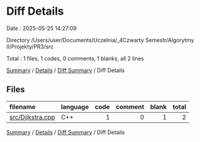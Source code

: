# Diff Details

Date : 2025-05-25 14:27:09

Directory /Users/user/Documents/Uczelnia/_4Czwarty Semestr/Algorytmy II/Projekty/PR3/src

Total : 1 files,  1 codes, 0 comments, 1 blanks, all 2 lines

[Summary](results.md) / [Details](details.md) / [Diff Summary](diff.md) / Diff Details

## Files
| filename | language | code | comment | blank | total |
| :--- | :--- | ---: | ---: | ---: | ---: |
| [src/Djikstra.cpp](/src/Djikstra.cpp) | C++ | 1 | 0 | 1 | 2 |

[Summary](results.md) / [Details](details.md) / [Diff Summary](diff.md) / Diff Details
